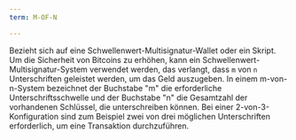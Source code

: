 ```yaml
---
term: M-OF-N

---
```

Bezieht sich auf eine Schwellenwert-Multisignatur-Wallet oder ein Skript. Um die Sicherheit von Bitcoins zu erhöhen, kann ein Schwellenwert-Multisignatur-System verwendet werden, das verlangt, dass `m` von `n` Unterschriften geleistet werden, um das Geld auszugeben. In einem m-von-n-System bezeichnet der Buchstabe "m" die erforderliche Unterschriftsschwelle und der Buchstabe "n" die Gesamtzahl der vorhandenen Schlüssel, die unterschreiben können. Bei einer 2-von-3-Konfiguration sind zum Beispiel zwei von drei möglichen Unterschriften erforderlich, um eine Transaktion durchzuführen.
